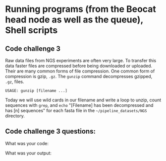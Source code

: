 Running programs (from the Beocat head node as well as the queue), Shell scripts
================================================================================

## Code challenge 3

Raw data files from NGS experiments are often very large. To transfer this data faster files are compressed before being downloaded or uploaded. Their are many common forms of file compression. One common form of compression is gzip, `.gz`. The `gunzip` command decompresses gzipped, `.gz`, files.

    USAGE: gunzip [filename ...]

 Today we will use wild cards in our filename and write a loop to unzip, count sequences with `grep`, and `echo` "[Filename] has been decompressed and has [n] sequences" for each fasta file in the `~/pipeline_datasets/NGS` directory.
 
## Code challenge 3 questions:

What was your code:

What was your output:
 
